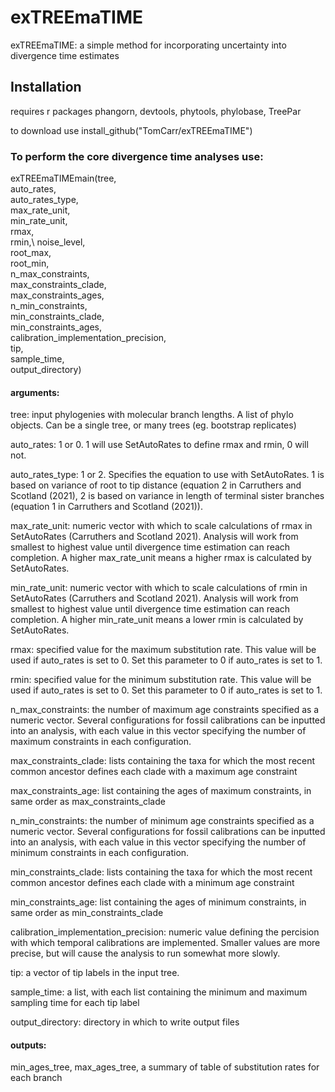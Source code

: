# exTREEmaTIME
exTREEmaTIME: a simple method for incorporating uncertainty into divergence time estimates

## Installation

requires r packages phangorn, devtools, phytools, phylobase, TreePar

to download use install_github("TomCarr/exTREEmaTIME")

### To perform the core divergence time analyses use:

exTREEmaTIMEmain(tree,\
auto_rates,\
auto_rates_type,\
max_rate_unit,\
min_rate_unit,\
rmax,\
rmin,\ 
noise_level,\
root_max,\
root_min,\
n_max_constraints,\
max_constraints_clade,\
max_constraints_ages,\
n_min_constraints,\
min_constraints_clade,\
min_constraints_ages,\
calibration_implementation_precision,\
tip,\
sample_time,\
output_directory)

#### arguments:

tree: input phylogenies with molecular branch lengths. A list of phylo objects. Can be a single tree, or many trees (eg. bootstrap replicates)

auto_rates: 1 or 0. 1 will use SetAutoRates to define rmax and rmin, 0 will not.

auto_rates_type: 1 or 2. Specifies the equation to use with SetAutoRates. 1 is based on variance of root to tip distance (equation 2 in Carruthers and Scotland (2021), 2 is based on variance in length of terminal sister branches (equation 1 in Carruthers and Scotland (2021)).

max_rate_unit: numeric vector with which to scale calculations of rmax in SetAutoRates (Carruthers and Scotland 2021). Analysis will work from smallest to highest value until divergence time estimation can reach completion. A higher max_rate_unit means a higher rmax is calculated by SetAutoRates.   

min_rate_unit: numeric vector with which to scale calculations of rmin in SetAutoRates (Carruthers and Scotland 2021). Analysis will work from smallest to highest value until divergence time estimation can reach completion. A higher min_rate_unit means a lower rmin is calculated by SetAutoRates.   

rmax: specified value for the maximum substitution rate. This value will be used if auto_rates is set to 0. Set this parameter to 0 if auto_rates is set to 1. 

rmin: specified value for the minimum substitution rate. This value will be used if auto_rates is set to 0. Set this parameter to 0 if auto_rates is set to 1.

n_max_constraints: the number of maximum age constraints specified as a numeric vector. Several configurations for fossil calibrations can be inputted into an analysis, with each value in this vector specifying the number of maximum constraints in each configuration. 

max_constraints_clade: lists containing the taxa for which the most recent common ancestor defines each clade with a maximum age constraint

max_constraints_age: list containing the ages of maximum constraints, in same order as max_constraints_clade 

n_min_constraints: the number of minimum age constraints specified as a numeric vector. Several configurations for fossil calibrations can be inputted into an analysis, with each value in this vector specifying the number of minimum constraints in each configuration. 

min_constraints_clade: lists containing the taxa for which the most recent common ancestor defines each clade with a minimum age constraint

min_constraints_age: list containing the ages of minimum constraints, in same order as min_constraints_clade 

calibration_implementation_precision: numeric value defining the percision with which temporal calibrations are implemented. Smaller values are more precise, but will cause the analysis to run somewhat more slowly. 

tip: a vector of tip labels in the input tree. 

sample_time: a list, with each list containing the minimum and maximum sampling time for each tip label

output_directory: directory in which to write output files

#### outputs:

min_ages_tree, max_ages_tree, a summary of table of substitution rates for each branch
